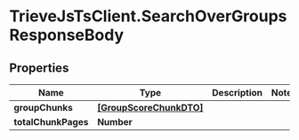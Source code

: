 # TrieveJsTsClient.SearchOverGroupsResponseBody

## Properties

Name | Type | Description | Notes
------------ | ------------- | ------------- | -------------
**groupChunks** | [**[GroupScoreChunkDTO]**](GroupScoreChunkDTO.md) |  | 
**totalChunkPages** | **Number** |  | 


